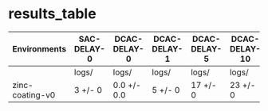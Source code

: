 # results_table
| Environments  |SAC-DELAY-0|DCAC-DELAY-0|DCAC-DELAY-1|DCAC-DELAY-5|DCAC-DELAY-10|DCAC-DELAY-20|
|---------------|-----------|------------|------------|------------|-------------|-------------|
|               |logs/      |logs/       |logs/       |logs/       |logs/        |logs/        |
|zinc-coating-v0|3 +/- 0    |0.0 +/- 0.0 |5 +/- 0     |17 +/- 0    |23 +/- 0     |72 +/- 0     |
